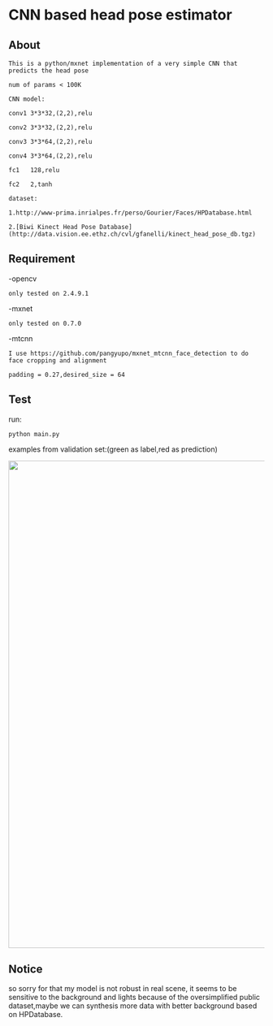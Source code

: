 # CNN based head pose estimator

## About

    This is a python/mxnet implementation of a very simple CNN that predicts the head pose

    num of params < 100K

    CNN model:

    conv1 3*3*32,(2,2),relu

    conv2 3*3*32,(2,2),relu

    conv3 3*3*64,(2,2),relu

    conv4 3*3*64,(2,2),relu

    fc1   128,relu

    fc2   2,tanh

    dataset:

    1.http://www-prima.inrialpes.fr/perso/Gourier/Faces/HPDatabase.html

    2.[Biwi Kinect Head Pose Database](http://data.vision.ee.ethz.ch/cvl/gfanelli/kinect_head_pose_db.tgz)

## Requirement

-opencv

    only tested on 2.4.9.1

-mxnet

    only tested on 0.7.0

-mtcnn

    I use https://github.com/pangyupo/mxnet_mtcnn_face_detection to do face cropping and alignment

    padding = 0.27,desired_size = 64

## Test

run:

``python main.py``

examples from validation set:(green as label,red as prediction)
<p align="center">
<img src="examples_in_validation_set.jpg" width="960">
</p>

## Notice

so sorry for that my model is not robust in real scene, it seems to be sensitive to the background and lights because of the oversimplified public dataset,maybe we can synthesis more data with better background based on HPDatabase.
